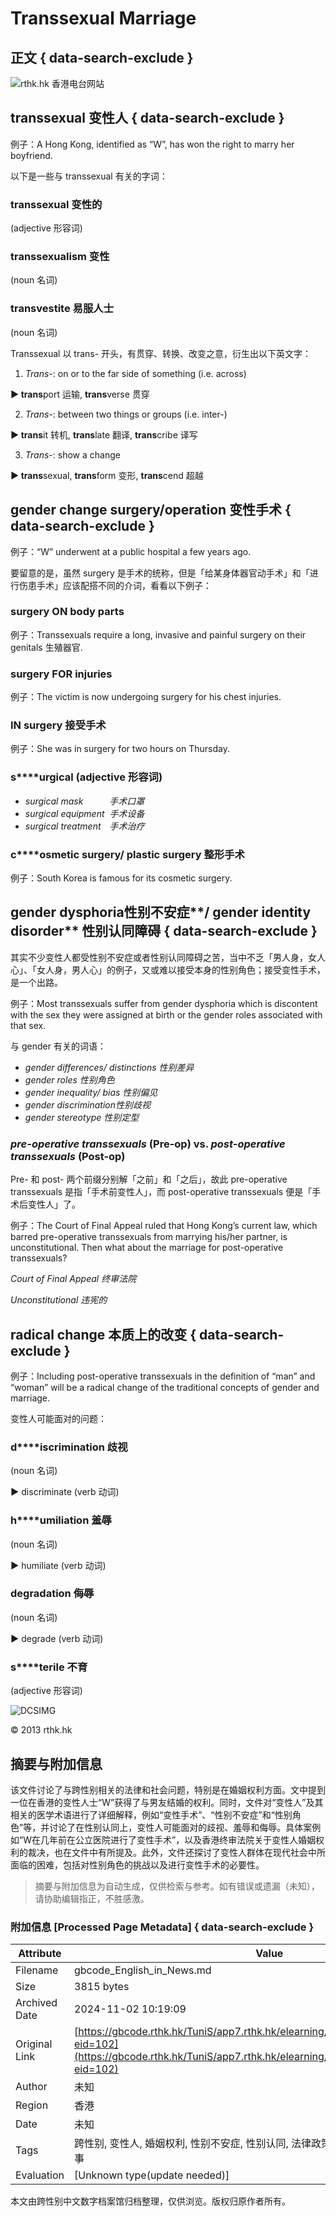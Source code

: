 # Transsexual Marriage

## 正文 { data-search-exclude }


![rthk.hk 香港电台网站](https://app7.rthk.hk/elearning/englishinnews/images/rthklogo.png)

## **transsexual** **变性人** { data-search-exclude }

例子：A Hong Kong, identified as “W”, has won the right to marry her boyfriend.

以下是一些与 transsexual 有关的字词：

### **transsexual 变性的**

(adjective 形容词)

### **transsexualism 变性**

(noun 名词)

### **transvestite 易服人士**

(noun 名词)

Transsexual 以 trans- 开头，有贯穿、转换、改变之意，衍生出以下英文字：

1) _Trans-_: on or to the far side of something (i.e. across)

**► trans**port 运输, **trans**verse 贯穿

2) _Trans-_: between two things or groups (i.e. inter-)

**► trans**it 转机, **trans**late 翻译, **trans**cribe 译写

3) _Trans-_: show a change

**► trans**sexual, **trans**form 变形, **trans**cend 超越

## **gender change surgery/operation** **变性手术** { data-search-exclude }

例子：“W” underwent at a public hospital a few years ago.

要留意的是，虽然 surgery 是手术的统称，但是「给某身体器官动手术」和「进行伤患手术」应该配搭不同的介词，看看以下例子：

### **surgery ON body parts**

例子：Transsexuals require a long, invasive and painful surgery on their genitals 生殖器官.

### **surgery FOR injuries**

例子：The victim is now undergoing surgery for his chest injuries.

### **IN surgery** **接受手术**

例子：She was in surgery for two hours on Thursday.

### **s****urgical** (adjective 形容词)

-   _surgical mask_　　　_手术口罩_
-   _surgical equipment_  _手术设备_
-   _surgical treatment_　_手术治疗_

### **c****osmetic surgery/ plastic surgery** **整形手术**

例子：South Korea is famous for its cosmetic surgery.

## **g****ender dysphoria****性别不安症****/ gender identity disorder** **性别认同障碍** { data-search-exclude }

其实不少变性人都受性别不安症或者性别认同障碍之苦，当中不乏「男人身，女人心」、「女人身，男人心」的例子，又或难以接受本身的性别角色；接受变性手术，是一个出路。

例子：Most transsexuals suffer from gender dysphoria which is discontent with the sex they were assigned at birth or the gender roles associated with that sex.

与 gender 有关的词语：

-   _gender differences/ distinctions 性别差异_
-   _gender roles 性别角色_
-   _gender inequality/ bias 性别偏见_
-   _gender discrimination性别歧视_
-   _gender stereotype 性别定型_

### **_pre-operative transsexuals_** (Pre-op) vs. **_post-operative transsexuals_** (Post-op)

Pre- 和 post- 两个前缀分别解「之前」和「之后」，故此 pre-operative transsexuals 是指「手术前变性人」，而 post-operative transsexuals 便是「手术后变性人」了。

例子：The Court of Final Appeal ruled that Hong Kong’s current law, which barred pre-operative transsexuals from marrying his/her partner, is unconstitutional. Then what about the marriage for post-operative transsexuals?

_Court of Final Appeal_ _终审法院_

_Unconstitutional_ _违宪的_

## **radical change** **本质上的改变** { data-search-exclude }

例子：Including post-operative transsexuals in the definition of “man” and “woman” will be a radical change of the traditional concepts of gender and marriage.  

变性人可能面对的问题：

### **d****iscrimination** **歧视**

(noun 名词)

**►** discriminate (verb 动词)

### **h****umiliation** **羞辱**

(noun 名词)

**►** humiliate (verb 动词)

### **degradation** **侮辱**

(noun 名词)

**►** degrade (verb 动词)

### **s****terile** **不育**

(adjective 形容词)

![DCSIMG](https://sdc.rthk.hk/dcseht10h000004r7f320gnyr_5q2e/njs.gif?dcsuri=/nojavascript&WT.js=No&WT.tv=8.6.2)

© 2013 rthk.hk

## 摘要与附加信息

<!-- tcd_abstract -->
该文件讨论了与跨性别相关的法律和社会问题，特别是在婚姻权利方面。文中提到一位在香港的变性人士“W”获得了与男友结婚的权利。同时，文件对“变性人”及其相关的医学术语进行了详细解释，例如“变性手术”、“性别不安症”和“性别角色”等，并讨论了在性别认同上，变性人可能面对的歧视、羞辱和侮辱。具体案例如“W在几年前在公立医院进行了变性手术”，以及香港终审法院关于变性人婚姻权利的裁决，也在文件中有所提及。此外，文件还探讨了变性人群体在现代社会中所面临的困难，包括对性别角色的挑战以及进行变性手术的必要性。
<!-- tcd_abstract_end -->

> 摘要与附加信息为自动生成，仅供检索与参考。如有错误或遗漏（未知），请协助编辑指正，不胜感激。

### 附加信息 [Processed Page Metadata] { data-search-exclude }

| Attribute       | Value                                  |
|-----------------|----------------------------------------|
| Filename        | gbcode_English_in_News.md                             |
| Size            | 3815 bytes                           |
| Archived Date   | 2024-11-02 10:19:09                             |
| Original Link   | [https://gbcode.rthk.hk/TuniS/app7.rthk.hk/elearning/englishinnews/whatson.php?eid=102](https://gbcode.rthk.hk/TuniS/app7.rthk.hk/elearning/englishinnews/whatson.php?eid=102)                       |
| Author          | 未知                               |
| Region          | 香港                               |
| Date            | 未知                                 |
| Tags            | 跨性别, 变性人, 婚姻权利, 性别不安症, 性别认同, 法律政策, 社会环境, 变性手术, 生命故事                                 |
| Evaluation            | [Unknown type(update needed)]                                 |
<!-- tcd_table_end -->

本文由跨性别中文数字档案馆归档整理，仅供浏览。版权归原作者所有。
